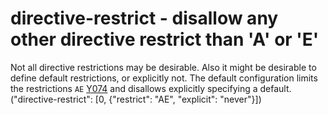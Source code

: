 # directive-restrict - disallow any other directive restrict than 'A' or 'E'

Not all directive restrictions may be desirable.
Also it might be desirable to define default restrictions, or explicitly not.
The default configuration limits the restrictions `AE` [Y074](https://github.com/johnpapa/angular-styleguide#style-y074) and disallows explicitly specifying a default.
("directive-restrict": [0, {"restrict": "AE", "explicit": "never"}])
